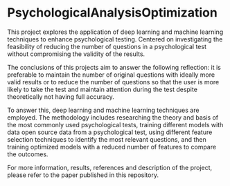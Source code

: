 # PsychologicalAnalysisOptimization
This project explores the application of deep learning and machine learning techniques to enhance psychological testing. Centered on investigating the feasibility of reducing the number of questions in a psychological test without compromising the validity of the results.

The conclusions of this projects aim to answer the following reflection: it is preferable to maintain the number of original questions with ideally more valid results or to reduce the number of questions so that the user is more likely to take the test and maintain attention during the test despite theoretically not having full accuracy.

To answer this, deep learning and machine learning techniques are employed. The methodology includes researching the theory and basis of the most commonly used psychological tests, training different models with data open source data from a psychological test, using different feature selection techniques to identify the most relevant questions, and then training optimized models with a reduced number of features to compare the outcomes.

For more information, results, references and description of the project, please refer to the paper published in this repository.
